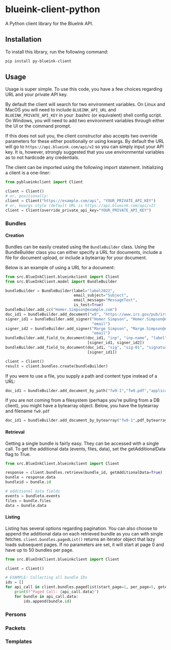 # blueink-client-python
A Python client library for the BlueInk API.

## Installation
To install this library, run the following command:
```bash
pip install py-blueink-client
```

## Usage
Usage is super simple. To use this code, you have a few choices regarding URL and your private API key.

By default the client will search for two environment variables. On Linux and MacOS you will need to include ```BLUEINK_API_URL``` and ```BLUEINK_PRIVATE_API_KEY``` in your .bashrc (or equivalent) shell config script. On Windows, you will need to add two environment variables through either the UI or the command prompt. 

If this does not suit you, the client constructor also accepts two override parameters for these either positionally or using kwargs. By default the URL will go to ```https://api.blueink.com/api/v2``` so you can simply input your API key. It is, however, strongly suggested that you use environmental variables as to not hardcode any credentials.

The client can be imported using the following import statement. Initializing a client is a one-liner:
```python
from pyblueinkclient import Client

client = Client()
# or, positionally:
client = Client("https://example.com/api", "YOUR_PRIVATE_API_KEY")
# or, kwargs style (default URL is https://api.blueink.com/api/v2)
client = Client(override_private_api_key="YOUR_PRIVATE_API_KEY")
```


### Bundles
#### Creation
Bundles can be easily created using the ```BundleBuilder``` class. Using the BundleBuilder class you can either specify a URL for documents, include a file for document upload, or include a bytearray for your document.

Below is an example of using a URL for a document:

```python
from src.BlueInkClient.blueinkclient import Client
from src.BlueInkClient.model import BundleBuilder

bundleBuilder = BundleBuilder(label="label2022",
                              email_subject="Subject",
                              email_message="MessageText",
                              is_test=True)
bundleBuilder.add_cc("Homer.Simpson@example.com")
doc_id1 = bundleBuilder.add_document("w9", "https://www.irs.gov/pub/irs-pdf/fw9.pdf")
signer_id1 = bundleBuilder.add_signer("Homer Simpson", "Homer.Simpson@example.com", "505-555-5555", False, True, True,
                                      "email")
signer_id2 = bundleBuilder.add_signer("Marge Simpson", "Marge.Simpson@example.com", "505-555-5556", False, True, True,
                                      "email")
bundleBuilder.add_field_to_document(doc_id1, "inp", "inp-name", "label", 1, 15, 60, 20, 3, "email", 2, 30,
                                    [signer_id1, signer_id2])
bundleBuilder.add_field_to_document(doc_id1, "sig", "sig-01", "signature", 1, 15, 68, 30, 12, "email", 2, 30,
                                    [signer_id1])

client = Client()
result = client.bundles.create(bundleBuilder)
```

If you were to use a file, you supply a path and content type instead of a URL:
```python
doc_id1 = bundleBuilder.add_document_by_path("fw9-1","fw9.pdf","application/pdf")
```

If you are not coming from a filesystem (perhaps you're pulling from a DB client), you might have a bytearray object. Below, you have the bytearray and filename ```fw9.pdf```
```python
doc_id1 = bundleBuilder.add_document_by_bytearray("fw9-1",pdf_bytearray, "fw9.pdf", "application/pdf")
```
#### Retrieval
Getting a single bundle is fairly easy. They can be accessed with a single call. To get the additional data (events, files, data), set the getAdditionalData flag to True.

```python
from src.BlueInkClient.blueinkclient import Client

response = client.bundles.retrieve(bundle_id, getAdditionalData=True)
bundle = response.data
bundleid = bundle.id

# additional data fields
events = bundleta.events
files = bundle.files
data = bundle.data

```
#### Listing
Listing has several options regarding pagination. You can also choose to append the additional data on each retrieved bundle as you can with single fetches. ```client.bundles.pagedList()``` returns an iterator object that lazy loads subsequent pages. If no parameters are set, it will start at page 0 and have up to 50 bundles per page.

```python
from src.BlueInkClient.blueinkclient import Client

client = Client()

# EXAMPLE: Collecting all bundle IDs
ids = []
for api_call in client.bundles.pagedlist(start_page=1, per_page=5, getAdditionalData=True):
    print(f"Paged Call: {api_call.data}")
    for bundle in api_call.data:
        ids.append(bundle.id)
```
### Persons

### Packets

### Templates